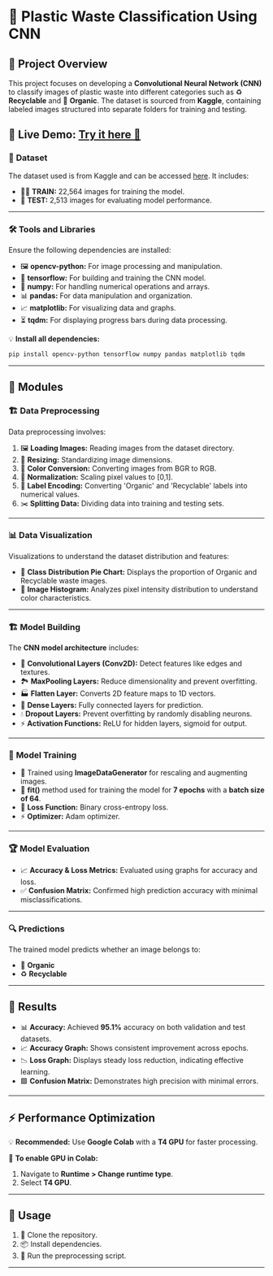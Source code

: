 

# 🌿 **Plastic Waste Classification Using CNN**  

## 🌟 **Project Overview**  
This project focuses on developing a **Convolutional Neural Network (CNN)** to classify images of plastic waste into different categories such as ♻️ **Recyclable** and 🌱 **Organic**. The dataset is sourced from **Kaggle**, containing labeled images structured into separate folders for training and testing.  

🔗 **Live Demo:** [Try it here 🚀](https://waste-classification-kk3cuwisywcyphylpgh9o2.streamlit.app/#77af9153)  
---

### 📂 **Dataset**  
The dataset used is from Kaggle and can be accessed [here](https://www.kaggle.com/datasets/techsash/waste-classification-data/data). It includes:  
- 🏋️‍♂️ **TRAIN:** 22,564 images for training the model.  
- 🧪 **TEST:** 2,513 images for evaluating model performance.  

---

### 🛠️ **Tools and Libraries**  
Ensure the following dependencies are installed:  
- 🖼️ **opencv-python:** For image processing and manipulation.  
- 🤖 **tensorflow:** For building and training the CNN model.  
- 🔢 **numpy:** For handling numerical operations and arrays.  
- 📊 **pandas:** For data manipulation and organization.  
- 📈 **matplotlib:** For visualizing data and graphs.  
- ⏳ **tqdm:** For displaying progress bars during data processing.  

💡 **Install all dependencies:**  
```bash
pip install opencv-python tensorflow numpy pandas matplotlib tqdm
```

---

## 🧩 **Modules**  

### 🏗️ **Data Preprocessing**  
Data preprocessing involves:  
1. 🖼️ **Loading Images:** Reading images from the dataset directory.  
2. 🔄 **Resizing:** Standardizing image dimensions.  
3. 🎨 **Color Conversion:** Converting images from BGR to RGB.  
4. 🌈 **Normalization:** Scaling pixel values to [0,1].  
5. 🔢 **Label Encoding:** Converting 'Organic' and 'Recyclable' labels into numerical values.  
6. ✂️ **Splitting Data:** Dividing data into training and testing sets.  

---

### 📊 **Data Visualization**  
Visualizations to understand the dataset distribution and features:  
- 🥧 **Class Distribution Pie Chart:** Displays the proportion of Organic and Recyclable waste images.  
- 🌄 **Image Histogram:** Analyzes pixel intensity distribution to understand color characteristics.  

---

### 🏗️ **Model Building**  
The **CNN model architecture** includes:  
- 🧱 **Convolutional Layers (Conv2D):** Detect features like edges and textures.  
- 🏞️ **MaxPooling Layers:** Reduce dimensionality and prevent overfitting.  
- 🏭 **Flatten Layer:** Converts 2D feature maps to 1D vectors.  
- 🧮 **Dense Layers:** Fully connected layers for prediction.  
- 💧 **Dropout Layers:** Prevent overfitting by randomly disabling neurons.  
- ⚡ **Activation Functions:** ReLU for hidden layers, sigmoid for output.  

---

### 🚀 **Model Training**  
- 🧪 Trained using **ImageDataGenerator** for rescaling and augmenting images.  
- 🏃 **fit()** method used for training the model for **7 epochs** with a **batch size of 64**.  
- 🧮 **Loss Function:** Binary cross-entropy loss.  
- ⚡ **Optimizer:** Adam optimizer.  

---

### 🏆 **Model Evaluation**  
- 📈 **Accuracy & Loss Metrics:** Evaluated using graphs for accuracy and loss.  
- ✅ **Confusion Matrix:** Confirmed high prediction accuracy with minimal misclassifications.  

---

### 🔍 **Predictions**  
The trained model predicts whether an image belongs to:  
- 🌱 **Organic**  
- ♻️ **Recyclable**  

---

## 🎯 **Results**  
- 📊 **Accuracy:** Achieved **95.1%** accuracy on both validation and test datasets.  
- 📈 **Accuracy Graph:** Shows consistent improvement across epochs.  
- 📉 **Loss Graph:** Displays steady loss reduction, indicating effective learning.  
- 🟩 **Confusion Matrix:** Demonstrates high precision with minimal errors.  

---

## ⚡ **Performance Optimization**  
💡 **Recommended:** Use **Google Colab** with a **T4 GPU** for faster processing.  

🔧 **To enable GPU in Colab:**  
1. Navigate to **Runtime > Change runtime type**.  
2. Select **T4 GPU**.  

---

## 🚀 **Usage**  
1. 🔗 Clone the repository.  
2. 📦 Install dependencies.  
3. 🏃 Run the preprocessing script.  

---
